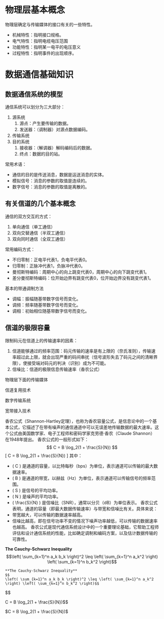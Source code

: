 # 物理层基本概念

物理层确定与传输媒体的接口有关的一些特性。

- 机械特性：指明接口规格。
- 电气特性：指明电缆电压范围
- 功能特性：指明某一电平的电压意义
- 过程特性：指明事件的出现顺序。

# 数据通信基础知识

## 数据通信系统的模型

通信系统可以划分为三大部分：

1. 源系统
   1. 源点：产生要传输的数据。
   2. 发送器：（调制器）对源点数据编码。
2. 传输系统
3. 目的系统
   1. 接收器：（解调器）解码编码后的数据。
   2. 终点：数据的目的站。

常用术语：

- 通信的目的是传送消息，数据是运送消息的实体。
- 模拟信号：消息的参数的取值是连续的。
- 数字信号：消息的参数的取值是离散的。

## 有关信道的几个基本概念

通信的双方交互的方式：

1. 单向通信（单工通信）
2. 双向交替通信（半双工通信）
3. 双向同时通信（全双工通信）

常用编码方式：

- 不归零制：正电平代表1，负电平代表0。
- 归零制：正脉冲代表1，负脉冲代表0。
- 曼彻斯特编码：周期中心的向上跳变代表0，周期中心的向下跳变代表1。
- 差分曼彻斯特编码：位开始边界有跳变代表0，位开始边界没有跳变代表1。

基本的带通调制方法

- 调幅：振幅随基带数字信号而变化。
- 调频：频率随基带数字信号而变化。
- 调相：初始相位随基带数字信号而变化。

## 信道的极限容量

限制码元在信道上的传输速率的因素：

1. 信道能够通过的频率范围：码元传输的速率是有上限的（奈氏准则），传输速率超过此上限，就会出现严重的码间串扰（信号波形失去了码元之间的清晰界限），使接受端对码元的判决（识别）成为不可能。
2. 信噪比：信道的极限信息传输速率（香农公式）

物理层下面的传输媒体

信道复用技术

数字传输系统

宽带接入技术







香农公式（Shannon-Hartley定理），也称为香农容量公式，是信息论中的一个基本公式，它描述了在带有噪声的通信通道中可以无误差地传输数据的最大速率。这个公式由美国数学家、电子工程师和密码学家克劳德·香农（Claude Shannon）在1948年提出。
香农公式的一般形式如下：
$$
C = B \log_2(1 + \frac{S}{N})
$$
\[ C = B \log_2(1 + \frac{S}{N}) \]
其中：

- \( C \) 是通道的容量，以比特每秒（bps）为单位，表示通道可以传输的最大数据速率。
- \( B \) 是通道的带宽，以赫兹（Hz）为单位，表示通道可以传输信号的频率范围。
- \( S \) 是信号的平均功率。
- \( N \) 是噪声的平均功率。
- \( \frac{S}{N} \) 是信噪比（SNR），通常以分贝（dB）为单位表示。
香农公式表明，通道的容量（即最大数据传输速率）与带宽和信噪比有关。具体来说：
- 带宽越大，可以传输的数据速率越高。
- 信噪比越高，即在信号功率不变的情况下噪声功率越低，可以传输的数据速率也越高。
香农公式是现代通信系统设计中的一个重要理论基础，它帮助工程师评估和设计通信系统的性能，比如确定调制和编码方案，以及估计数据传输的可靠性。



**The Cauchy-Schwarz Inequality**
$$\left( \sum_{k=1}^n a_k b_k \right)^2 \leq \left( \sum_{k=1}^n a_k^2 \right) \left( \sum_{k=1}^n b_k^2 \right)$$

```text
**The Cauchy-Schwarz Inequality**
$$
\left( \sum_{k=1}^n a_k b_k \right)^2 \leq \left( \sum_{k=1}^n a_k^2 \right) \left( \sum_{k=1}^n b_k^2 \right)$$
```


$$

$$
$$C = B \log_2(1 + \frac{S}{N})$$



$C = B \log_2(1 + \frac{S}{N})$